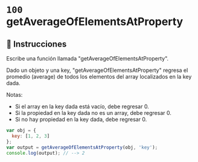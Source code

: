 # `100` getAverageOfElementsAtProperty

## 📝 Instrucciones

Escribe una función llamada "getAverageOfElementsAtProperty".

Dado un objeto y una key, "getAverageOfElementsAtProperty" regresa el promedio (average) de todos los elementos del array localizados en la key dada. 

Notas:
* Si el array en la key dada está vacío, debe regresar 0.
* Si la propiedad en la key dada no es un array, debe regresar 0.
* Si no hay propiedad en la key dada, debe regresar 0.

```js
var obj = {
  key: [1, 2, 3]
};
var output = getAverageOfElementsAtProperty(obj, 'key');
console.log(output); // --> 2  
```